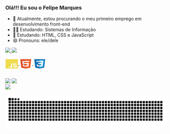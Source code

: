 ### Olá!!! Eu sou o Felipe Marques

- 🔭 Atualmente, estou procurando o meu primeiro emprego em desenvolvimento front-end
- 👨‍🎓 Estudando: Sistemas de Informação
- 🌱 Estudando: HTML, CSS e JavaScript
- 😄 Pronouns: ele/dele

<div>
  <a href="https://github.com/felipemarques001">
  <img height="180em" src="https://github-readme-stats.vercel.app/api?username=felipemarques001&show_icons=true&theme=darcula&include_all_commits=true&count_private=true"/>
  <img height="180em" src="https://github-readme-stats.vercel.app/api/top-langs/?username=felipemarques001&layout=compact&langs_count=7&theme=darcula"/>
</div>
  
<div style="display: inline_block"><br>
  <img align="center" alt="Felipe_Js" height="30" width="40" src="https://raw.githubusercontent.com/devicons/devicon/master/icons/javascript/javascript-plain.svg">
  <img align="center" alt="Felipe_HTML" height="30" width="40" src="https://raw.githubusercontent.com/devicons/devicon/master/icons/html5/html5-original.svg">
  <img align="center" alt="Felipe_CSS" height="30" width="40" src="https://raw.githubusercontent.com/devicons/devicon/master/icons/css3/css3-original.svg">
</div>
  
##
  
<div>
  <a href="https://instagram.com/felipe_marques0102" target="_blank"><img src="https://img.shields.io/badge/-Instagram-%23E4405F?style=for-the-badge&logo=instagram&logoColor=white" target="_blank"></a>
  <a href = "mailto:felipemarquesgg@gmail.com"><img src="https://img.shields.io/badge/-Gmail-%23333?style=for-the-badge&logo=gmail&logoColor=white" target="_blank"></a>
</div>
  <a href="https://www.linkedin.com/in/ant%C3%B4nio-rocha-ferreira-marques-867074218/" target="_blank"><img src="https://img.shields.io/badge/-LinkedIn-%230077B5?style=for-the-badge&logo=linkedin&logoColor=white" target="_blank"></a>

  ![Snake animation](https://github.com/felipemarques001/felipemarques001/blob/output/github-contribution-grid-snake.svg)
